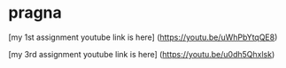 # pragna





[my 1st assignment youtube link is here] (https://youtu.be/uWhPbYtqQE8)


[my 3rd assignment youtube link is here] (https://youtu.be/u0dh5Qhxlsk)

